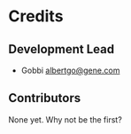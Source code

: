 # Credits

## Development Lead

- Gobbi <albertgo@gene.com>

## Contributors

None yet. Why not be the first?
